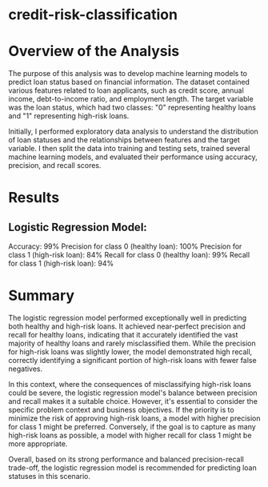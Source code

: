 # credit-risk-classification

# Overview of the Analysis
The purpose of this analysis was to develop machine learning models to predict loan status based on financial information. The dataset contained various features related to loan applicants, such as credit score, annual income, debt-to-income ratio, and employment length. The target variable was the loan status, which had two classes: "0" representing healthy loans and "1" representing high-risk loans.

Initially, I performed exploratory data analysis to understand the distribution of loan statuses and the relationships between features and the target variable. I then split the data into training and testing sets, trained several machine learning models, and evaluated their performance using accuracy, precision, and recall scores.

# Results
## Logistic Regression Model:
Accuracy: 99%
Precision for class 0 (healthy loan): 100%
Precision for class 1 (high-risk loan): 84%
Recall for class 0 (healthy loan): 99%
Recall for class 1 (high-risk loan): 94%

# Summary
The logistic regression model performed exceptionally well in predicting both healthy and high-risk loans. It achieved near-perfect precision and recall for healthy loans, indicating that it accurately identified the vast majority of healthy loans and rarely misclassified them. While the precision for high-risk loans was slightly lower, the model demonstrated high recall, correctly identifying a significant portion of high-risk loans with fewer false negatives.

In this context, where the consequences of misclassifying high-risk loans could be severe, the logistic regression model's balance between precision and recall makes it a suitable choice. However, it's essential to consider the specific problem context and business objectives. If the priority is to minimize the risk of approving high-risk loans, a model with higher precision for class 1 might be preferred. Conversely, if the goal is to capture as many high-risk loans as possible, a model with higher recall for class 1 might be more appropriate.

Overall, based on its strong performance and balanced precision-recall trade-off, the logistic regression model is recommended for predicting loan statuses in this scenario.